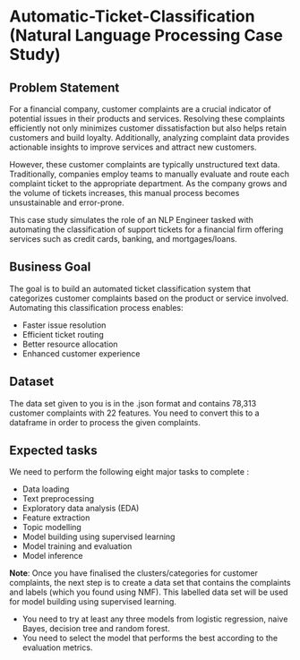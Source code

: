 # Automatic-Ticket-Classification (Natural Language Processing Case Study)

## Problem Statement
For a financial company, customer complaints are a crucial indicator of potential issues in their products and services. Resolving these complaints efficiently not only minimizes customer dissatisfaction but also helps retain customers and build loyalty. Additionally, analyzing complaint data provides actionable insights to improve services and attract new customers.

However, these customer complaints are typically unstructured text data. Traditionally, companies employ teams to manually evaluate and route each complaint ticket to the appropriate department. As the company grows and the volume of tickets increases, this manual process becomes unsustainable and error-prone.

This case study simulates the role of an NLP Engineer tasked with automating the classification of support tickets for a financial firm offering services such as credit cards, banking, and mortgages/loans.

## Business Goal
The goal is to build an automated ticket classification system that categorizes customer complaints based on the product or service involved. Automating this classification process enables:

* Faster issue resolution
* Efficient ticket routing
* Better resource allocation
* Enhanced customer experience

## Dataset

The data set given to you is in the .json format and contains 78,313 customer complaints with 22 features. You need to convert this to a dataframe in order to process the given complaints.

## Expected tasks
We need to perform the following eight major tasks to complete :

* Data loading
* Text preprocessing
* Exploratory data analysis (EDA)
* Feature extraction
* Topic modelling 
* Model building using supervised learning
* Model training and evaluation
* Model inference



**Note**: Once you have finalised the clusters/categories for customer complaints, the next step is to create a data set that contains the complaints and labels (which you found using NMF). This labelled data set will be used for model building using supervised learning. 

* You need to try at least any three models from logistic regression, naive Bayes, decision tree and random forest. 
* You need to select the model that performs the best according to the evaluation metrics.
